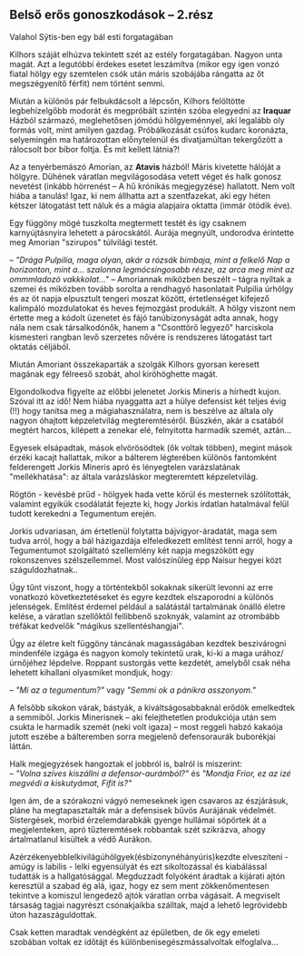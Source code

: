 ## Belső erős gonoszkodások – 2.rész

Valahol Sÿtis-ben egy bál esti forgatagában

Kilhors száját elhúzva tekintett szét az estély forgatagában. Nagyon unta magát. Azt a legutóbbi érdekes esetet leszámítva (mikor egy igen vonzó fiatal hölgy egy szemtelen csók után máris szobájába rángatta az őt megszégyenítő férfit) nem történt semmi.

Miután a különös pár felbukdácsolt a lépcsőn, Kilhors felöltötte legbehízelgőbb modorát és megpróbált szintén szóba elegyedni az **Iraquar** Házból származó, meglehetősen jómódú hölgyeménnyel, aki legalább oly formás volt, mint amilyen gazdag. Próbálkozását csúfos kudarc koronázta, selyemingén ma határozottan előnytelenül és divatjamúltan tekergőzött a rálocsolt bor bíbor foltja. És mit kellett látnia?!

Az a tenyérbemászó Amorian, az **Atavis** házból! Máris kivetette hálóját a hölgyre. Dühének váratlan megvilágosodása vetett véget és halk gonosz nevetést (inkább hörrenést – A hű krónikás megjegyzése) hallatott. Nem volt hiába a tanulás! Igaz, ki nem állhatta azt a szentfazekat, aki egy héten kétszer látogatást tett náluk és a mágia alapjaira oktatta (immár ötödik éve).

Egy függöny mögé tuszkolta megtermett testét és így csaknem karnyújtásnyira lehetett a párocskától. Aurája megnyúlt, undorodva érintette meg Amorian "szirupos" túlvilági testét.

– *"Drága Pulpilia, maga olyan, akár a rózsák bimbaja, mint a felkelő Nap a horizonton, mint a... szalonna legmócsingosabb része, az arca meg mint az ommmladozó vakkkolat..."* – Amoriannak miközben beszélt – tágra nyíltak a szemei és miközben tovább sorolta a rendhagyó hasonlatait Pulpilia úrhölgy és az öt napja elpusztult tengeri moszat között, értetlenséget kifejező kalimpáló mozdulatokat és heves fejmozgást produkált. A hölgy viszont nem értette meg a kódolt üzenetet és fájó tanúbizonyságát adta annak, hogy nála nem csak társalkodónők, hanem a "Csonttörő legyező" harciskola kismesteri rangban levő szerzetes nővére is rendszeres látogatást tart oktatás céljából.

Miután Amoriant összekaparták a szolgák Kilhors gyorsan keresett magának egy félreeső szobát, ahol kiröhöghette magát.

Elgondolkodva figyelte az előbbi jelenetet Jorkis Mineris a hírhedt kujon. Szóval itt az idő! Nem hiába nyaggatta azt a hülye defensist két teljes évig (!!) hogy tanítsa meg a mágiahasználatra, nem is beszélve az általa oly nagyon óhajtott képzeletvilág megteremtéséről. Büszkén, akár a csatából megtért harcos, kilépett a zenekar elé, felnyitotta harmadik szemét, aztán...

Egyesek elsápadtak, mások elvörösödtek (ők voltak többen), megint mások érzéki kacajt hallattak, mikor a bálterem légterében különös fantomként felderengett Jorkis Mineris apró és lényegtelen varázslatának "mellékhatása": az általa varázsláskor megteremtett képzeletvilág.

Rögtön - kevésbé prűd - hölgyek hada vette körül és mesternek szólították, valamint egyikük csodálatát fejezte ki, hogy Jorkis irdatlan hatalmával felül tudott kerekedni a Tegumentum erején.

Jorkis udvariasan, ám értetlenül folytatta bájvigyor-áradatát, maga sem tudva arról, hogy a bál házigazdája elfeledkezett említést tenni arról, hogy a Tegumentumot szolgáltató szellemlény két napja megszökött egy rokonszenves szélszellemmel. Most valószínűleg épp Naisur hegyei közt száguldozhatnak..

Úgy tűnt viszont, hogy a történtekből sokaknak sikerült levonni az erre vonatkozó következtetéseket és egyre kezdtek elszaporodni a különös jelenségek. Említést érdemel például a salátástál tartalmának önálló életre kelése, a váratlan szellőktől fellibbenő szoknyák, valamint az otrombább tréfákat kedvelők "mágikus szellentéshangjai".

Úgy az életre kelt függöny táncának magasságában kezdtek beszivárogni mindenféle izgága és nagyon komoly tekintetű urak, ki-ki a maga urához/úrnőjéhez lépdelve. Roppant sustorgás vette kezdetét, amelyből csak néha lehetett kihallani olyasmiket mondjuk, hogy:

– *"Mi az a tegumentum?"* vagy *"Semmi ok a pánikra asszonyom."*

A felsőbb síkokon várak, bástyák, a kiváltságosabbaknál erődök emelkedtek a semmiből. Jorkis Minerisnek – aki felejthetetlen produkciója után sem csukta le harmadik szemét (neki volt igaza) – most reggeli habzó kakaója jutott eszébe a bálteremben sorra megjelenő defensor­aurák buborékjai láttán.

Halk megjegyzések hangoztak el jobbról is, balról is miszerint:  
– *"Volna szíves kiszállni a defensor-aurámból?"* és *"Mondja Frior, ez az izé megvédi a kiskutyámat, Fifit is?"*

Igen ám, de a szórakozni vágyó nemeseknek igen csavaros az észjárásuk, pláne ha megtapasztalták már a defensisek bűvös Aurájának védelmét. Sistergések, morbid érzelemdarabkák gyenge hullámai söpörtek át a megjelenteken, apró tűzteremtések robbantak szét szikrázva, ahogy ártalmatlanul kisültek a védő Aurákon.

Azérzékenyebblelkivilágúhölgyek(ésbizonynéhányúris)kezdte elveszíteni - amúgy is labilis - lelki egyensúlyát és ezt sikoltozással és kiabálással tudatták is a hallgatósággal. Megduzzadt folyóként áradtak a kijárati ajtón keresztül a szabad ég alá, igaz, hogy ez sem ment zökkenőmentesen tekintve a komiszul lengedező ajtók váratlan orrba vágásait. A megviselt társaság tagjai nagyrészt csónakjaikba szálltak, majd a lehető legrövidebb úton hazaszáguldottak.

Csak ketten maradtak vendégként az épületben, de ők egy emeleti szobában voltak ez időtájt és különbenisegészmássalvoltak elfoglalva...